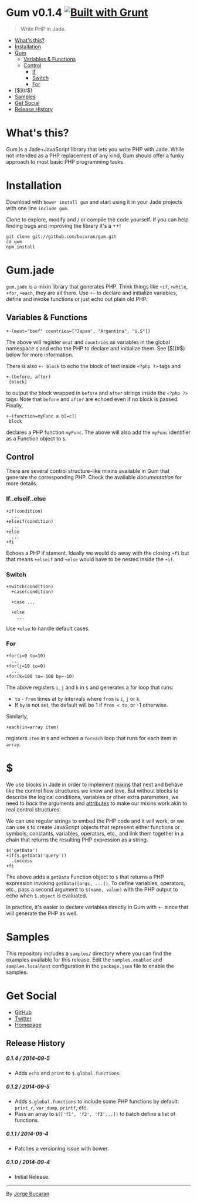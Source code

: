 # Gum v0.1.4 [![Built with Grunt](https://cdn.gruntjs.com/builtwith.png> "Optional title")](http://gruntjs.com)
> Write PHP in Jade.

+ [What's this?](#what)
+ [Installation](#install)
+ [Gum](#gum)
  + [Variables & Functions](#varfunc)
  + [Control](#control)
    + [If](#if)
    + [Switch](#switch)
    + [For](#for)
+ [$](#$)
+ [Samples](#samples)
+ [Get Social](#social)
+ [Release History](#history)

# <a name="what"></a>What's this?
Gum is a Jade+JavaScript library that lets you write PHP with Jade. While not intended as a PHP replacement of any kind, Gum should offer a funky approach to most basic PHP programming tasks.

# <a name="install"></a>Installation
Download with `bower install gum` and start using it in your Jade projects with one line `include gum`.

Clone to explore, modify and / or compile the code yourself. If you can help finding bugs and improving the library it's a ++!

    git clone git://github.com/bucaran/gum.git
    cd gum
    npm install

# <a name="gum"></a>Gum.jade
`gum.jade` is a mixin library that generates PHP. Think things like `+if`, `+while`, `+for`, `+each`, they are all there. Use `+-` to declare and initialize variables, define and invoke functions or just echo out plain old PHP.

## <a name="varfunc"></a>Variables & Functions

    +-(meat="beef" countries=["Japan", "Argentina", "U.S"])

The above will register `meat` and `countries` as variables in the global namespace `$` and echo the PHP to declare and initialize them. See [$](#$) below for more information.

There is also `+- block` to echo the block of text inside `<?php ?>` tags and

    +-(before, after)
     [block]

to output the block wrapped in `before` and `after` strings inside the `<?php ?>` tags. Note that `before` and `after` are echoed even if no block is passed. Finally,

    +-(function=myFunc a b[=c])
     block

declares a PHP function `myFunc`. The above will also add the `myFunc` identifier as a Function object to `$`.

## <a name="control"></a>Control

There are several control structure-like mixins available in Gum that generate the corresponding PHP. Check the available _documentation_ for more details.

### <a name="if"></a>If..elseif..else

    +if(condition)
      ...
    +elseif(condition)
      ...
    +else
      ...
    +fi

Echoes a PHP if stament. Ideally we would do away with the closing `+fi` but that means `+elseif` and `+else` would have to be nested inside the `+if`.

### <a name="switch"></a>Switch

    +switch(condition)
      +case(condition)

      +case ...

      +else
        ...

Use `+else` to handle default cases.

### <a name="for"></a>For

    +for(i=0 to=10)
      ...
    +for(j=10 to=0)
      ...
    +for(k=100 to=-100 by=-10)

The above registers `i`, `j` and `k` in `$` and generates a for loop that runs:

   * `to` - `from` times at `by` intervals where `from` is `i`, `j` or `k`.
   * If `by` is not set, the default will be 1 if `from < to`, or -1 otherwise.

Similarly,

    +each(in=array item)

registers `item` in `$` and echoes a `foreach` loop that runs for each item in `array`.

# <a name="$"></a>$

We use blocks in Jade in order to implement [mixins](http://jade-lang.com/reference/mixins/) that nest and behave like the control flow structures we know and love. But without blocks to describe the logical conditions, variables or other extra parameters, we need to *hack* the arguments and [attributes](http://jade-lang.com/reference/attributes/) to make our mixins work akin to real control structures.

We can use regular strings to embed the PHP code and it will work, or we can use `$` to create JavaScript objects that represent either functions or symbols; constants, variables, operators, etc., and link them together in a chain that returns the resulting PHP expression as a string.

    $('getData')
    +if($.getData('query'))
      .success
    +fi

The above adds a `getData` Function object to `$` that returns a PHP expression invoking `getData([args, ...])`. To define variables, operators, etc., pass a second argument to `$(name, value)` with the PHP output to echo when `$.object` is evaluated.

In practice, it's easier to declare variables directly in Gum with `+-` since that will generate the PHP as well.

# <a name="samples"></a>Samples

This repository includes a `samples/` directory where you can find the examples available for this release. Edit the `samples.enabled` and `samples.localhost` configuration in the `package.json` file to enable the samples.

# <a name="social"></a>Get Social

  * [GitHub](http://github.com/bucaran)
  * [Twitter](http://twitter.com/jbucaran)
  * [Homepage](http://bucaran.me)

## <a name="history"></a>Release History

##### 0.1.4 / 2014-09-5

  * Adds `echo` and `print` to `$.global.functions`.

##### 0.1.2 / 2014-09-5

  * Adds `$.global.functions` to include some PHP functions by default: `print_r`, `var_dump`, `printf`, etc.
  * Pass an array to `$(['f1', 'f2', 'f3'...])` to batch define a list of functions.

##### 0.1.1 / 2014-09-4

  * Patches a versioning issue with bower.

##### 0.1.0 / 2014-09-4

  * Initial Release.

---

By [Jorge Bucaran](http://bucaran.me)
